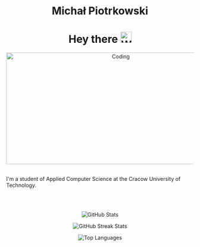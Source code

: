 <h1 align="center">Michał Piotrkowski</h1>
<h1 align="center">
  Hey there
  <img src="https://media.giphy.com/media/hvRJCLFzcasrR4ia7z/giphy.gif" width="30" alt="Waving hand"/>
</h1>
<div align="center">
  <img src="https://media.giphy.com/media/dWesBcTLavkZuG35MI/giphy.gif" width="600" height="300" alt="Coding"/>
</div>
<br>
<p>I'm a student of Applied Computer Science at the Cracow University of Technology.</p>
<br>
<br>
<p align="center">
  <img class="img" src="https://github-readme-stats.vercel.app/api?username=Michal-Piotrkowski&count_private=true&show_icons=true&theme=radical&hide_border=true" alt="GitHub Stats" />
</p>
<p align="center">
  <img class="img" src="http://github-readme-streak-stats.herokuapp.com?user=Michal-Piotrkowski&theme=radical&hide_border=true&date_format=j%20M%5B%20Y%5D" alt="GitHub Streak Stats" />
</p>
<p align="center">
  <img class="img" src="https://github-readme-stats.vercel.app/api/top-langs/?username=Michal-Piotrkowski&theme=radical&hide_border=true" alt="Top Languages" />
</p>
